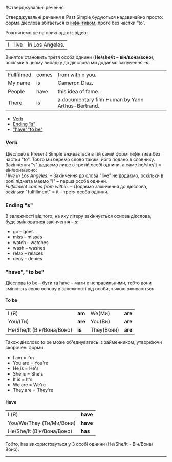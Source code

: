 #Стверджувальні речення

Стверджувальні речення в Past Simple будуються надзвичайно просто: форма дієслова збігається із <a href="http://english2.ed-era.com/1/utvoryuyemmo.html">інфінітивом</a>, проте без частки “to”.


Розглянемо це на прикладах із відео:

  <table>
    <tr>
        <td>I</td>
        <td>live</td>
        <td>in Los Angeles.</td>
    </tr>
    </table>
   Виняток становить третя особа однини (<b>He/she/it</b> – <b>він/вона/воно</b>), оскільки в цьому випадку до дієслова ми додаємо закінчення <b>–s</b>:
    
<table>
    <tr>
        <td>Fullfilmed</td>
        <td>comes</td>
        <td>from within you.</td>
    <tr>
     <tr>
        <td>My name</td>
        <td>is</td>
        <td>Cameron Diaz.</td>
    <tr>
      <tr>
        <td>People</td>
        <td>have</td>
        <td>this idea of fame.</td>
    <tr>
     <tr>
        <td>There</td>
        <td>is</td>
        <td>a documentary film Human by Yann Arthus-Bertrand.</td>
    <tr>
    </table>

<!--| | I | live | in Los Angeles. |
| | Fullfilmed | comes | from within you. |
| | My name | is | Cameron Diaz. |
| | People | have | this idea of fame. |
| | There | is | a documentary film Human by Yann Arthus-Bertrand. |
<br>-->

<ul class="nav nav-tabs">
  <li class="active"><a data-toggle="tab" href="#home">Verb</a></li>
  <li><a data-toggle="tab" href="#menu1">Ending "s"</a></li>
  <li><a data-toggle="tab" href="#menu2">"have","to be"</a></li>
</ul>

<div class="tab-content">
  <div id="home" class="tab-pane fade in active">
    <h3>Verb</h3>
    <p>Дієслово в Present Simple вживається в тій самій формі інфінітива без частки <span class="p1">"to"</span>. Тобто ми беремо слово таким, його подано в словнику. Закінчення "s" додаємо лише в третій особі однини, а саме <span class="p1">he/she/it = він/вона/воно:</span><br>
    <i>I live in Los Angeles.</i> – Закінчення до слова <span class="p1">"live"</span> не додаємо, оскільки в ролі підмета маємо <span class="p1">"I"</span> – перша особа однини.<br>
    <i>Fulfillment comes from within.</i> – Додаємо закінчення до дієслова, оскільки <span class="p1">"fulfillment"</span> = it – третя особа однини.</p>
  </div>
  <div id="menu1" class="tab-pane fade">
    <h3>Ending "s"</h3>
    <p>В залежності від того, на яку літеру закінчується основа дієслова,<br> буде змінюватися закінчення – s:</p>
   <ul>
   <li>go – go<span class="p1">es</span></li>
   <li>miss – miss<span class="p1">es</span></li>
   <li>watch – watch<span class="p1">es</span></li>
   <li>wash – wash<span class="p1">es</span></li>
   <li>relax – relax<span class="p1">es</span></li>
   <li>deny – den<span class="p1">ies</span></li>
   </ul>
  </div>
  <div id="menu2" class="tab-pane fade">
    <h3>"have", "to be"</h3>
    <p>Дієслова <span class="p1">to be – бути</span> та <span class="p1">have – мати</span> є неправильними, тобто вони змінюють свою основу в залежності від особи, з якою вживаються.</p>
    <h4>To be</h4>
    <table>
    <tr>
        <td>I (Я)</td>
        <td><b>am</b></td>
        <td>We(Ми)</td>
        <td><b>are</b></td>
    <tr>
     <tr>
        <td>You/(Ти)</td>
        <td><b>are</b></td>
        <td>You(Ви)</td>
        <td><b>are</b></td>
    <tr>
    <tr>
        <td>He/She/It (Він/Вона/Воно)</td>
        <td><b>is</b></td>
        <td>They(Вони)</td>
        <td><b>are</b></td>
    <tr>
    </table>
    Також дієслово to be може об'єднуватись із займенником, утворюючи скорочені форми:

<ul>
<li>I am = I'm</li>
<li>You are = You're</li>
<li>He is = He's</li>
<li>She is = She's</li>
<li>It is = It's</li>
<li>We are = We're</li>
<li>They are = They're</li>
</ul>
  <h4>Have</h4>
    <table>
    <tr>
        <td>I (Я)</td>
        <td><b>have</b></td>
    <tr>
     <tr>
        <td>You/We/They (Ти/Ми/Вони)</td>
        <td><b>have</b></td>
    <tr>
    <tr>
        <td>He/She/It (Він/Вона/Воно)</td>
        <td><b>has</b></td>
    <tr>
    </table>
    Тобто, has використовуться у 3 особі однини (He/She/It - Він/Вона/Воно).
  </div>
</div>

<hr>
<br>


